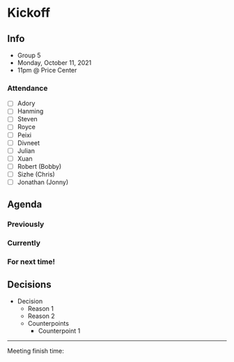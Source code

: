 # Kickoff

## Info
- Group 5
- Monday, October 11, 2021  
- 11pm @ Price Center

### Attendance
- [ ] Adory 
- [ ] Hanming
- [ ] Steven
- [ ] Royce
- [ ] Peixi
- [ ] Divneet
- [ ] Julian
- [ ] Xuan
- [ ] Robert (Bobby)
- [ ] Sizhe (Chris)
- [ ] Jonathan (Jonny)

## Agenda
### Previously

### Currently

### For next time!

## Decisions
- Decision
  - Reason 1
  - Reason 2
  - Counterpoints
    - Counterpoint 1

---
Meeting finish time: